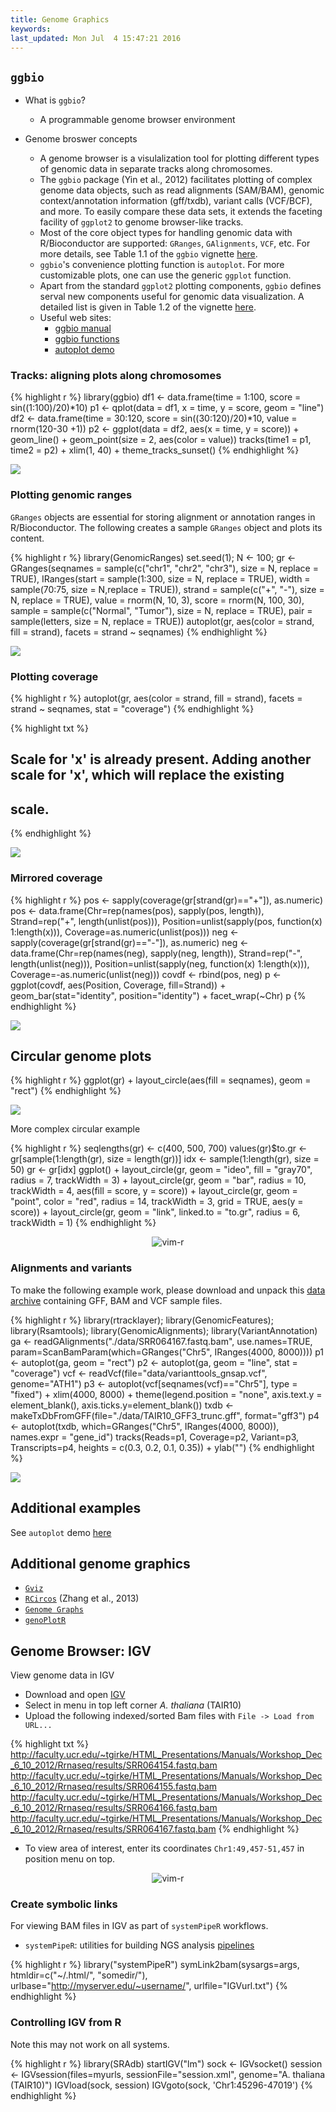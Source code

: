 ```yaml
---
title: Genome Graphics
keywords: 
last_updated: Mon Jul  4 15:47:21 2016
---
```


## `ggbio`

- What is `ggbio`?
    - A programmable genome browser environment

- Genome broswer concepts 
    - A genome browser is a visulalization tool for plotting different types of genomic data in separate tracks along chromosomes. 
	- The `ggbio` package (Yin et al., 2012) facilitates plotting of complex genome data objects, such as read alignments (SAM/BAM), genomic context/annotation information (gff/txdb), variant calls (VCF/BCF), and more. To easily compare these data sets, it extends the faceting facility of `ggplot2` to genome browser-like tracks.
	- Most of the core object types for handling genomic data with R/Bioconductor are supported: `GRanges`, `GAlignments`, `VCF`, etc. For more details, see Table 1.1 of the `ggbio` vignette [here](http://www.bioconductor.org/packages/release/bioc/vignettes/ggbio/inst/doc/ggbio.pdf).
    - `ggbio`'s convenience plotting function is `autoplot`. For more customizable plots, one can use the generic `ggplot` function.
	- Apart from the standard `ggplot2` plotting components, `ggbio` defines serval new components useful for genomic data visualization. A detailed list is given in Table 1.2 of the vignette [here](http://www.bioconductor.org/packages/release/bioc/vignettes/ggbio/inst/doc/ggbio.pdf). 
	- Useful web sites:
        - [ggbio manual](http://www.tengfei.name/ggbio/docs/)
		- [ggbio functions](http://www.tengfei.name/ggbio/docs/man/)
		- [autoplot demo](http://www.tengfei.name/ggbio/docs/man/autoplot-method.html)

### Tracks: aligning plots along chromosomes


{% highlight r %}
library(ggbio)
df1 <- data.frame(time = 1:100, score = sin((1:100)/20)*10)
p1 <- qplot(data = df1, x = time, y = score, geom = "line")
df2 <- data.frame(time = 30:120, score = sin((30:120)/20)*10, value = rnorm(120-30 +1))
p2 <- ggplot(data = df2, aes(x = time, y = score)) + geom_line() + geom_point(size = 2, aes(color = value))
tracks(time1 = p1, time2 = p2) + xlim(1, 40) + theme_tracks_sunset()
{% endhighlight %}

![](../Rgraphics_files/ggbio_align-1.png)

### Plotting genomic ranges

`GRanges` objects are essential for storing alignment or annotation ranges in R/Bioconductor. The following creates a sample `GRanges` object and plots its content.


{% highlight r %}
library(GenomicRanges)
set.seed(1); N <- 100; gr <- GRanges(seqnames = sample(c("chr1", "chr2", "chr3"), size = N, replace = TRUE), IRanges(start = sample(1:300, size = N, replace = TRUE), width = sample(70:75, size = N,replace = TRUE)), strand = sample(c("+", "-"), size = N, replace = TRUE), value = rnorm(N, 10, 3), score = rnorm(N, 100, 30), sample = sample(c("Normal", "Tumor"), size = N, replace = TRUE), pair = sample(letters, size = N, replace = TRUE))
autoplot(gr, aes(color = strand, fill = strand), facets = strand ~ seqnames)
{% endhighlight %}

![](../Rgraphics_files/ggbio_granges-1.png)

### Plotting coverage 


{% highlight r %}
autoplot(gr, aes(color = strand, fill = strand), facets = strand ~ seqnames, stat = "coverage")
{% endhighlight %}

{% highlight txt %}
## Scale for 'x' is already present. Adding another scale for 'x', which will replace the existing
## scale.
{% endhighlight %}

![](../Rgraphics_files/ggbio_coverage-1.png)

### Mirrored coverage 


{% highlight r %}
pos <- sapply(coverage(gr[strand(gr)=="+"]), as.numeric)
pos <- data.frame(Chr=rep(names(pos), sapply(pos, length)), Strand=rep("+", length(unlist(pos))), Position=unlist(sapply(pos, function(x) 1:length(x))), Coverage=as.numeric(unlist(pos)))
neg <- sapply(coverage(gr[strand(gr)=="-"]), as.numeric)
neg <- data.frame(Chr=rep(names(neg), sapply(neg, length)), Strand=rep("-", length(unlist(neg))), Position=unlist(sapply(neg, function(x) 1:length(x))), Coverage=-as.numeric(unlist(neg)))
covdf <- rbind(pos, neg)
p <- ggplot(covdf, aes(Position, Coverage, fill=Strand)) + 
	    geom_bar(stat="identity", position="identity") + facet_wrap(~Chr)
p
{% endhighlight %}

![](../Rgraphics_files/ggbio_mirrored_coverage-1.png)

## Circular genome plots


{% highlight r %}
ggplot(gr) + layout_circle(aes(fill = seqnames), geom = "rect")
{% endhighlight %}

![](../Rgraphics_files/ggbio_circular1-1.png)

More complex circular example


{% highlight r %}
seqlengths(gr) <- c(400, 500, 700)
values(gr)$to.gr <- gr[sample(1:length(gr), size = length(gr))]
idx <- sample(1:length(gr), size = 50)
gr <- gr[idx]
ggplot() + layout_circle(gr, geom = "ideo", fill = "gray70", radius = 7, trackWidth = 3) +
  layout_circle(gr, geom = "bar", radius = 10, trackWidth = 4,
                aes(fill = score, y = score)) +
  layout_circle(gr, geom = "point", color = "red", radius = 14,
                trackWidth = 3, grid = TRUE, aes(y = score)) +
  layout_circle(gr, geom = "link", linked.to = "to.gr", radius = 6, trackWidth = 1)
{% endhighlight %}

<center><img title="vim-r" src="../Rgraphics_files/circularplot.png"/></center>

### Alignments and variants

To make the following example work, please download and unpack this [data archive](http://biocluster.ucr.edu/~tgirke/HTML_Presentations/Manuals/Workshop_Dec_12_16_2013/Rgraphics/data.zip) containing GFF, BAM and VCF sample files.


{% highlight r %}
library(rtracklayer); library(GenomicFeatures); library(Rsamtools); library(GenomicAlignments); library(VariantAnnotation)
ga <- readGAlignments("./data/SRR064167.fastq.bam", use.names=TRUE, param=ScanBamParam(which=GRanges("Chr5", IRanges(4000, 8000))))
p1 <- autoplot(ga, geom = "rect")
p2 <- autoplot(ga, geom = "line", stat = "coverage")
vcf <- readVcf(file="data/varianttools_gnsap.vcf", genome="ATH1")
p3 <- autoplot(vcf[seqnames(vcf)=="Chr5"], type = "fixed") + xlim(4000, 8000) + theme(legend.position = "none", axis.text.y = element_blank(), axis.ticks.y=element_blank())
txdb <- makeTxDbFromGFF(file="./data/TAIR10_GFF3_trunc.gff", format="gff3")
p4 <- autoplot(txdb, which=GRanges("Chr5", IRanges(4000, 8000)), names.expr = "gene_id")
tracks(Reads=p1, Coverage=p2, Variant=p3, Transcripts=p4, heights = c(0.3, 0.2, 0.1, 0.35)) + ylab("")
{% endhighlight %}

![](../Rgraphics_files/ggbio_align_variants-1.png)

## Additional examples

See `autoplot` demo [here](http://www.tengfei.name/ggbio/docs/man/autoplot-method.html)

## Additional genome graphics
	
- [`Gviz`](http://www.bioconductor.org/packages/devel/bioc/html/Gviz.html)
- [`RCircos`](http://cran.us.r-project.org/web/packages/RCircos/index.html) (Zhang et al., 2013)
- [`Genome Graphs`](http://bioconductor.org/packages/release/bioc/html/GenomeGraphs.html)
- [`genoPlotR`](http://genoplotr.r-forge.r-project.org/)

## Genome Browser: IGV

View genome data in IGV

- Download and open [IGV](http://www.broadinstitute.org/igv/download)
- Select in menu in top left corner _A. thaliana_ (TAIR10)
- Upload the following indexed/sorted Bam files with `File -> Load from URL...`

{% highlight txt %}
http://faculty.ucr.edu/~tgirke/HTML_Presentations/Manuals/Workshop_Dec_6_10_2012/Rrnaseq/results/SRR064154.fastq.bam
http://faculty.ucr.edu/~tgirke/HTML_Presentations/Manuals/Workshop_Dec_6_10_2012/Rrnaseq/results/SRR064155.fastq.bam
http://faculty.ucr.edu/~tgirke/HTML_Presentations/Manuals/Workshop_Dec_6_10_2012/Rrnaseq/results/SRR064166.fastq.bam
http://faculty.ucr.edu/~tgirke/HTML_Presentations/Manuals/Workshop_Dec_6_10_2012/Rrnaseq/results/SRR064167.fastq.bam
{% endhighlight %}

- To view area of interest, enter its coordinates `Chr1:49,457-51,457` in position menu on top.

<center><img title="vim-r" src="../Rgraphics_files/igv_peak_3.png"/></center>


### Create symbolic links 

For viewing BAM files in IGV as part of `systemPipeR` workflows.

- `systemPipeR`: utilities for building NGS analysis [pipelines](https://github.com/tgirke/systemPipeR)
	


{% highlight r %}
library("systemPipeR")
symLink2bam(sysargs=args, htmldir=c("~/.html/", "somedir/"), 
            urlbase="http://myserver.edu/~username/",
            urlfile="IGVurl.txt")
{% endhighlight %}

### Controlling IGV from R

Note this may not work on all systems.


{% highlight r %}
library(SRAdb)
startIGV("lm")
sock <- IGVsocket()
session <- IGVsession(files=myurls, 
                      sessionFile="session.xml", 
                      genome="A. thaliana (TAIR10)")
IGVload(sock, session)
IGVgoto(sock, 'Chr1:45296-47019')
{% endhighlight %}

